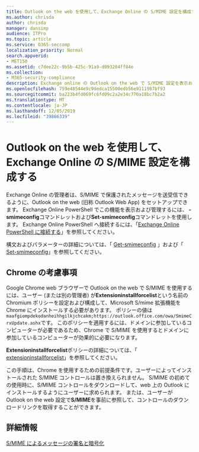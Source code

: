 ```yaml
---
title: Outlook on the web を使用して、Exchange Online の S/MIME 設定を構成する
ms.author: chrisda
author: chrisda
manager: dansimp
audience: ITPro
ms.topic: article
ms.service: O365-seccomp
localization_priority: Normal
search.appverid:
- MET150
ms.assetid: c7dee22c-9b5b-425c-91a9-d093204ff84e
ms.collection:
- M365-security-compliance
description: Exchange online の Outlook on the web で S/MIME 設定を表示および構成するために必要な Exchange Online 管理者の簡単な説明。
ms.openlocfilehash: 759e48544e9c9dedca15500edb56e9111987bf93
ms.sourcegitcommit: ba223b4fd069fc6fd09c2a2e34c770a18bc7b2a2
ms.translationtype: MT
ms.contentlocale: ja-JP
ms.lasthandoff: 12/05/2019
ms.locfileid: "39866339"
---
```

# <a name="configure-smime-settings-in-exchange-online-for-outlook-on-the-web"></a>Outlook on the web を使用して、Exchange Online の S/MIME 設定を構成する

Exchange Online の管理者は、S/MIME で保護されたメッセージを送受信できるように、Outlook on the web (旧称 Outlook Web App) をセットアップできます。 Exchange Online PowerShell でこの機能を表示および管理するには、 **-smimeconfig**コマンドレットおよび**Set-smimeconfig**コマンドレットを使用します。 Exchange Online PowerShell へ接続するには、「[Exchange Online PowerShell に接続する](https://go.microsoft.com/fwlink/p/?linkid=396554)」を参照してください。

構文およびパラメーターの詳細については、「 [Get-smimeconfig](https://docs.microsoft.com/powershell/module/exchange/encryption-and-certificates/get-smimeconfig) 」および「 [Set-smimeconfig](https://docs.microsoft.com/powershell/module/exchange/encryption-and-certificates/set-smimeconfig)」を参照してください。

## <a name="considerations-for-chrome"></a>Chrome の考慮事項

Google Chrome web ブラウザーで Outlook on the web で S/MIME を使用するには、ユーザー (または別の管理者) が**Extensioninstallforcelist**という名前の Chromium ポリシーを設定および構成して、Microsoft S/mime 拡張機能を Chrome にインストールする必要があります。 ポリシーの値は`maafgiompdekodanheihhgilkjchcakm;https://outlook.office.com/owa/SmimeCrxUpdate.ashx`です。 このポリシーを適用するには、ドメインに参加しているコンピューターが必要であるため、Chrome で S/MIME を使用するとドメインに参加しているコンピューターが効果的に必要になります。

**Extensioninstallforcelist**ポリシーの詳細については、「 [extensioninstallforcelist](https://dev.chromium.org/administrators/policy-list-3#ExtensionInstallForcelist)」を参照してください。

この手順は、Chrome を使用するための前提条件です。ユーザーによってインストールされた S/MIME コントロールは置き換えられません。 S/MIME の初めての使用時に、S/MIME コントロールをダウンロードして、web 上の Outlook にインストールするようにユーザーに求められます。 または、ユーザーが Outlook on the web 設定で**S/MIME**を事前に参照して、コントロールのダウンロードリンクを取得することができます。

## <a name="for-more-information"></a>詳細情報

[S/MIME によるメッセージの署名と暗号化](s-mime-for-message-signing-and-encryption.md)
